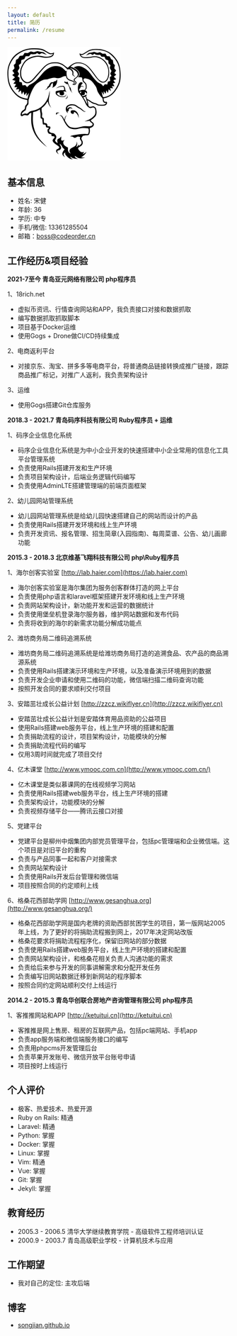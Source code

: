 ```yaml
---
layout: default
title: 简历
permalink: /resume
---
```


![](assets/img/gnu.png)

## 基本信息

* 姓名: 宋健
* 年龄: 36
* 学历: 中专
* 手机/微信: 13361285504
* 邮箱：boss@codeorder.cn

## 工作经历&项目经验

**2021-7至今 青岛亚元网络有限公司 php程序员**

1、18rich.net

 * 虚拟币资讯、行情查询网站和APP，我负责接口对接和数据抓取
 * 编写数据抓取抓取脚本
 * 项目基于Docker运维
 * 使用Gogs + Drone做CI/CD持续集成

 2、电商返利平台

 * 对接京东、淘宝、拼多多等电商平台，将普通商品链接转换成推广链接，跟踪商品推广标记，对推广人返利，我负责架构设计

 3、运维

 * 使用Gogs搭建Git仓库服务

**2018.3 - 2021.7 青岛码序科技有限公司 Ruby程序员 + 运维**

1、码序企业信息化系统

* 码序企业信息化系统是为中小企业开发的快速搭建中小企业常用的信息化工具平台管理系统
* 负责使用Rails搭建开发和生产环境
* 负责项目架构设计，后端业务逻辑代码编写
* 负责使用AdminLTE搭建管理端的前端页面框架

2、幼儿园网站管理系统

* 幼儿园网站管理系统是给幼儿园快速搭建自己的网站而设计的产品
* 负责使用Rails搭建开发环境和线上生产环境
* 负责开发资讯、报名管理、招生简章(入园指南)、每周菜谱、公告、幼儿画廊功能

**2015.3 - 2018.3 北京维基飞翔科技有限公司 php\\Ruby程序员**

1、海尔创客实验室 [http://lab.haier.com](https://lab.haier.com)

* 海尔创客实验室是海尔集团为服务创客群体打造的网上平台
* 负责使用php语言和laravel框架搭建开发环境和线上生产环境
* 负责网站架构设计，新功能开发和运营的数据统计
* 负责使用堡垒机登录海尔服务器，维护网站数据和发布代码
* 负责将收到的海尔的新需求功能分解成功能点

2、潍坊商务局二维码追溯系统

* 潍坊商务局二维码追溯系统是给潍坊商务局打造的追溯食品、农产品的商品溯源系统
* 负责使用Rails搭建演示环境和生产环境，以及准备演示环境用到的数据
* 负责开发企业申请和使用二维码的功能，微信端扫描二维码查询功能
* 按照开发合同的要求顺利交付项目

3、安踏茁壮成长公益计划 [http://zzcz.wikiflyer.cn](http://zzcz.wikiflyer.cn)

* 安踏茁壮成长公益计划是安踏体育用品资助的公益项目
* 使用Rails搭建web服务平台，线上生产环境的搭建和配置
* 负责捐助流程的设计，项目架构设计，功能模块的分解
* 负责捐助流程代码的编写
* 仅用3周时间就完成了项目交付

4、亿木课堂 [http://www.ymooc.com.cn](http://www.ymooc.com.cn/)

* 亿木课堂是类似慕课网的在线视频学习网站
* 负责使用Rails搭建web服务平台，线上生产环境的搭建
* 负责架构设计，功能模块的分解
* 负责视频存储平台——腾讯云接口对接

5、党建平台

* 党建平台是柳州中烟集团内部党员管理平台，包括pc管理端和企业微信端。这个项目是对旧平台的重构
* 负责与产品同事一起和客户对接需求
* 负责网站架构设计
* 负责使用Rails开发后台管理和微信端
* 项目按照合同的约定顺利上线

6、格桑花西部助学网 [http://www.gesanghua.org](http://www.gesanghua.org/)

* 格桑花西部助学网是国内老牌的资助西部贫困学生的项目，第一版网站2005年上线，为了更好的将捐助流程搬到网上，2017年决定网站改版
* 格桑花要求将捐助流程程序化，保留旧网站的部分数据
* 负责使用Rails搭建web服务平台，线上生产环境的搭建和配置
* 负责网站架构设计，和格桑花相关负责人沟通功能的需求
* 负责给后来参与开发的同事讲解需求和分配开发任务
* 负责编写旧网站数据迁移到新网站的程序脚本
* 按照合同约定网站顺利交付上线运行

**2014.2 - 2015.3 青岛华创联合房地产咨询管理有限公司 php程序员**

1、客推推网站和APP [http://ketuitui.cn](http://ketuitui.cn)

* 客推推是网上售房、租房的互联网产品，包括pc端网站、手机app
* 负责app服务端和微信端服务接口的编写
* 负责用phpcms开发管理后台
* 负责苹果开发账号、微信开放平台账号申请
* 项目按时上线运行

## 个人评价

* 极客、热爱技术、热爱开源
* Ruby on Rails: 精通
* Laravel: 精通
* Python: 掌握
* Docker: 掌握
* Linux: 掌握
* Vim: 精通
* Vue: 掌握
* Git: 掌握
* Jekyll: 掌握

## 教育经历

* 2005.3 - 2006.5 清华大学继续教育学院 - 高级软件工程师培训认证
* 2000.9 - 2003.7 青岛高级职业学校 - 计算机技术与应用

## 工作期望

* 我对自己的定位: 主攻后端

## 博客

* [songjian.github.io](https://songjian.github.io/)
